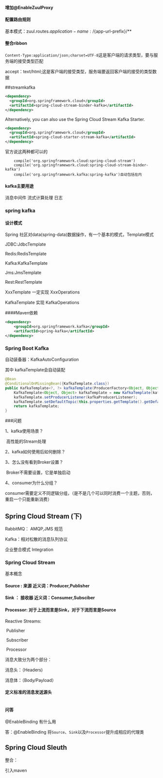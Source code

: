 #### 增加@EnableZuulProxy

#### 配置路由规则

基本模式：zuul.routes.${application-name}:/${app-url-prefix}/**



#### 整合ribbon

`Content-Type:application/json;charset=UTF-8`这是客户端的请求类型，要与服务端的接受类型匹配

accept：text/html;这是客户端的接受类型，服务端要返回客户端的接受的类型数据

##streamkafka

```xml
<dependency>
  <groupId>org.springframework.cloud</groupId>
  <artifactId>spring-cloud-stream-binder-kafka</artifactId>
</dependency>
```

Alternatively, you can also use the Spring Cloud Stream Kafka Starter.

```xml
<dependency>
  <groupId>org.springframework.cloud</groupId>
  <artifactId>spring-cloud-starter-stream-kafka</artifactId>
</dependency>
```

官方说这两种都可以的

```
    compile('org.springframework.cloud:spring-cloud-stream')
    compile('org.springframework.cloud:spring-cloud-stream-binder-kafka')
    compile('org.springframework.kafka:spring-kafka')自动包括在内
```

#### kafka主要用途

消息中间件
流式计算处理
日志



### spring kafka

#### 设计模式

Spring 社区对data(spring-data)数据操作，有一个基本的模式，Template模式

JDBC:JdbcTemplate

Redis:RedisTemplate

Kafka:KafkaTemplate

Jms:JmsTemplate

Rest:RestTemplate

XxxTemplate 一定实现 XxxOperations

KafkaTemplate 实现 KafkaOperations



####Maven依赖

```xml
<dependency>
    <groupId>org.springframework.kafka</groupId>
    <artifactId>spring-kafka</artifactId>
</dependency>
```



### Spring Boot Kafka

自动装备器：KafkaAutoConfiguration

其中 kafkaTemplate会自动装配



```java
@Bean
@ConditionalOnMissingBean({KafkaTemplate.class})
public KafkaTemplate<?, ?> kafkaTemplate(ProducerFactory<Object, Object> kafkaProducerFactory, ProducerListener<Object, Object> kafkaProducerListener) {
    KafkaTemplate<Object, Object> kafkaTemplate = new KafkaTemplate(kafkaProducerFactory);
    kafkaTemplate.setProducerListener(kafkaProducerListener);
    kafkaTemplate.setDefaultTopic(this.properties.getTemplate().getDefaultTopic());
    return kafkaTemplate;
}
```
###问题

1、kafka使用场景？

​	高性能的Stream处理

2、kafka如何使用后如何删除？



3、怎么没有看到Broker设置？

​	Broker不需要设置，它是单独启动

4、consumer为什么分组？

​	consumer需要定义不同逻辑分组，（是不是几个可以同时消费一个主题，否则，重启一个只能重新消费）

## Spring Cloud Stream (下)

RabbitMQ： AMQP,JMS 规范

Kafka：相对松散的消息队列协议

企业整合模式 Integration

### Spring Cloud Stream

基本概念



#### Source :   来源  近义词：Producer,Publisher

#### Sink ： 接收器  近义词：Consumer,Subsciber

#### Processor:     对于上流而言是Sink，对于下流而言是Source

Reactive Streams:

​	Publisher

​	Subscriber

​	Processor

消息大致分为两个部分：

消息头：（Headers)

消息体：（Body/Payload）

#### 定义标准的消息发送源头

```

```



#### 问答

@EnableBinding 有什么用

答：@EnableBinding 将`Source`、`Sink`以及`Processor`提升成相应的代理类





## Spring Cloud Sleuth

整合：

引入maven



